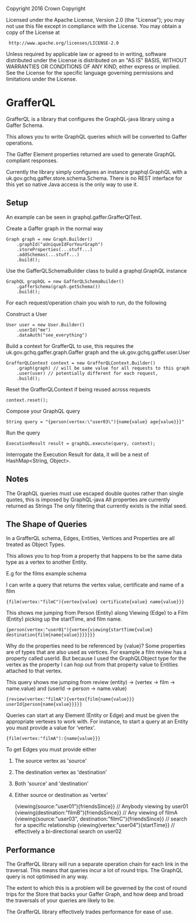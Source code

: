   Copyright 2016 Crown Copyright

  Licensed under the Apache License, Version 2.0 (the "License");
  you may not use this file except in compliance with the License.
  You may obtain a copy of the License at

     http://www.apache.org/licenses/LICENSE-2.0

  Unless required by applicable law or agreed to in writing, software
  distributed under the License is distributed on an "AS IS" BASIS,
  WITHOUT WARRANTIES OR CONDITIONS OF ANY KIND, either express or implied.
  See the License for the specific language governing permissions and
  limitations under the License.

GrafferQL
==================================

GrafferQL is a library that configures the GraphQL-java library using a Gaffer Schema.

This allows you to write GraphQL queries which will be converted to Gaffer operations.

The Gaffer Element properties returned are used to generate GraphQL compliant responses.

Currently the library simply configures an instance graphql.GraphQL with a uk.gov.gchq.gaffer.store.schema.Schema.
There is no REST interface for this yet so native Java access is the only way to use it.

Setup
------------------
An example can be seen in graphql.gaffer.GrafferQlTest.

Create a Gaffer graph in the normal way

    Graph graph = new Graph.Builder()
        .graphId("aUniqueIdForYourGraph")
        .storeProperties(...stuff...)
        .addSchemas(...stuff...)
        .build();
        
Use the GafferQLSchemaBuilder class to build a graphql.GraphQL instance

    GraphQL graphQL = new GafferQLSchemaBuilder()
        .gafferSchema(graph.getSchema())
        .build();
        
For each request/operation chain you wish to run, do the following

Construct a User

    User user = new User.Builder()
        .userId("me")
        .dataAuth("see_everything")
                
Build a context for GrafferQL to use, this requires the uk.gov.gchq.gaffer.graph.Gaffer graph and the uk.gov.gchq.gaffer.user.User

    GrafferQLContext context = new GrafferQLContext.Builder()
        .graph(graph) // will be same value for all requests to this graph
        .user(user) // potentially different for each request, 
        .build();
                
Reset the GrafferQLContext if being reused across requests

    context.reset();
  
Compose your GraphQL query

    String query = "{person(vertex:\"user03\"){name{value} age{value}}}"
  
Run the query

    ExecutionResult result = graphQL.execute(query, context);
  
Interrogate the Execution Result for data, it will be a nest of HashMap<String, Object>.

Notes
------------------
The GraphQL queries must use escaped double quotes rather than single quotes, this is imposed by GraphQL-java
All properties are currently returned as Strings
The only filtering that currently exists is the initial seed.

The Shape of Queries
------------------
In a GrafferQL schema, Edges, Entities, Vertices and Properties are all treated as Object Types.

This allows you to hop from a property that happens to be the same data type as a vertex to another Entity.

E.g for the films example schema
  
I can write a query that returns the vertex value, certificate and name of a film

    {film(vertex:"filmC"){vertex{value} certificate{value} name{value}}}

This shows me jumping from Person (Entity) along Viewing (Edge) to a Film (Entity)
picking up the startTime, and film name.

    {person(vertex:"user01"){vertex{viewing{startTime{value} destination{film{name{value}}}}}}}

Why do the properties need to be referenced by {value}? Some properties are of types that are also
used as vertices. For example a film review has a property called userId. But because I used the GraphQLObject type
for the vertex as the property I can hop out from that property value to Entities attached to that vertex.

This query shows me jumping from review (entity) -> (vertex -> film -> name.value) and (userId -> person -> name.value)

    {review(vertex:"filmA"){vertex{film{name{value}}} userId{person{name{value}}}}}

Queries can start at any Element (Entity or Edge) and must be given the appropriate vertexes to work with.
For instance, to start a query at an Entity you must provide a value for 'vertex'.

    {film(vertex:"filmA"):{name{value}}}
  
To get Edges you must provide either
1. The source vertex as 'source'
2. The destination vertex as 'destination'
3. Both 'source' and 'destination'
4. Either source or destination as 'vertex'

    {viewing(source:"user01"){friendsSince}} // Anybody viewing by user01
    {viewing(destination:"filmB"){friendsSince}} // Any viewing of filmA
    {viewing(source:"user03", destination:"filmC"){friendsSince}} // search for a specific relationship
    {viewing(vertex:"user04"){startTime}} // effectively a bi-directional search on user02
  
Performance
------------------
The GrafferQL library will run a separate operation chain for each link in the traversal. This means that queries incur
a lot of round trips. The GraphQL query is not optimised in any way.

The extent to which this is a problem will be governed by the cost of round trips for the Store that backs your Gaffer Graph,
and how deep and broad the traversals of your queries are likely to be.

The GrafferQL library effectively trades performance for ease of use.
